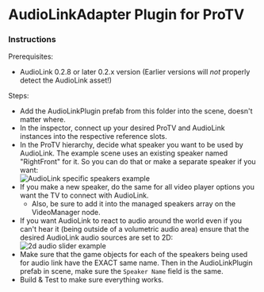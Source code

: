 # AudioLinkAdapter Plugin for ProTV

### Instructions
Prerequisites:
- AudioLink 0.2.8 or later 0.2.x version (Earlier versions will _not_ properly detect the AudioLink asset!)

Steps:
- Add the AudioLinkPlugin prefab from this folder into the scene, doesn't matter where.
- In the inspector, connect up your desired ProTV and AudioLink instances into the respective reference slots.
- In the ProTV hierarchy, decide what speaker you want to be used by AudioLink. The example scene uses an existing speaker named "RightFront" for it. So you can do that or make a separate speaker if you want:  
![AudioLink specific speakers example](./Images/AudioLinkSpeakers.png)
- If you make a new speaker, do the same for all video player options you want the TV to connect with AudioLink.
    - Also, be sure to add it into the managed speakers array on the VideoManager node.
- If you want AudioLink to react to audio around the world even if you can't hear it (being outside of a volumetric audio area) ensure that the desired AudioLink audio sources are set to 2D:  
![2d audio slider example](./Images/2DAudio.png)
- Make sure that the game objects for each of the speakers being used for audio link have the EXACT same name. Then in the AudioLinkPlugin prefab in scene, make sure the `Speaker Name` field is the same.  
- Build & Test to make sure everything works.